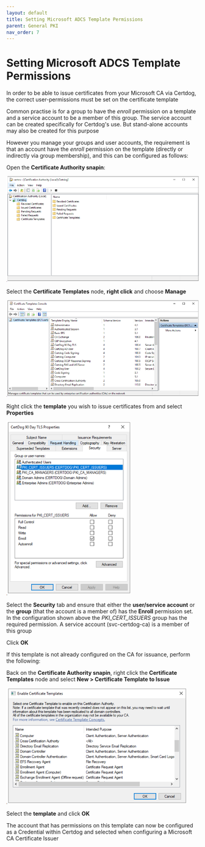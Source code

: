 ```yaml
---
layout: default
title: Setting Microsoft ADCS Template Permissions
parent: General PKI
nav_order: 7
---
```


# Setting Microsoft ADCS Template Permissions



In order to be able to issue certificates from your Microsoft CA via Certdog, the correct user-permissions must be set on the certificate template  

Common practise is for a group to have the *enroll* permission on a template and a service account to be a member of this group. The service account can be created specifically for Certdog's use. But stand-alone accounts may also be created for this purpose   

However you manage your groups and user accounts, the requirement is that an account have the *enroll* permission on the template (directly or indirectly via group membership), and this can be configured as follows:  

Open the **Certificate Authority snapin**:

<img src=".\images\ca-snapin.png" alt="image-20210620101115322" style="zoom: 80%;" />

Select the **Certificate Templates** node, **right click** and choose **Manage**

<img src=".\images\manage-templates.png" alt="image-20210620103520718" style="zoom: 80%;" />

Right click the **template** you wish to issue certificates from and select **Properties**

<img src=".\images\ca-template1.png" alt="image-20210620103822626" style="zoom: 80%;" />

Select the **Security** tab and ensure that either the **user/service account** or the **group** (that the account is a member of) has the **Enroll** permission set. In the configuration shown above the *PKI_CERT_ISSUERS* group has the required permission. A service account (svc-certdog-ca) is a member of this group    

Click **OK**  

If this template is not already configured on the CA for issuance, perform the following:  

Back on the **Certificate Authority snapin**, right click the **Certificate Templates** node and select **New > Certificate Template to Issue**  

<img src=".\images\template-to-issue.png" alt="image-20210620104317315" style="zoom:80%;" />

Select the **template** and click **OK**  

  



The account that has permissions on this template can now be configured as a Credential within Certdog and selected when configuring a Microsoft CA Certificate Issuer 
